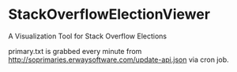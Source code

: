 # StackOverflowElectionViewer
A Visualization Tool for Stack Overflow Elections

primary.txt is grabbed every minute from http://soprimaries.erwaysoftware.com/update-api.json via cron job.

